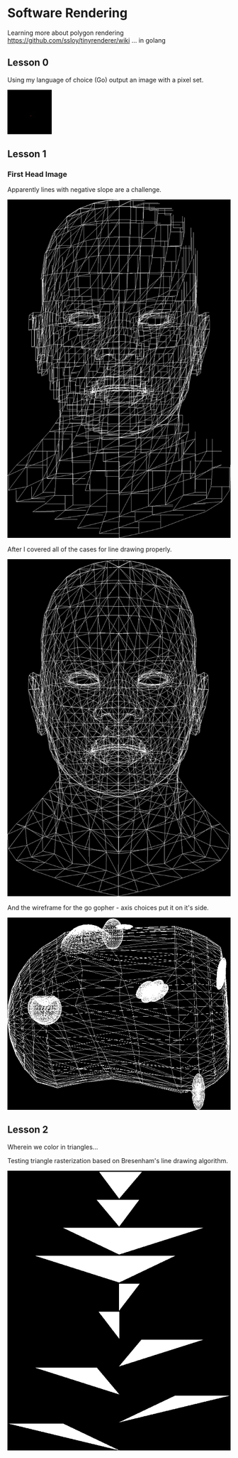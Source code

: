 # Software Rendering

Learning more about polygon rendering
https://github.com/ssloy/tinyrenderer/wiki
... in golang

## Lesson 0
Using my language of choice (Go) output an image with a pixel set.

![lesson0_image0](https://github.com/deadsy/sw_render/blob/master/lesson0/pics/test.jpeg "lesson0_image0")

## Lesson 1
### First Head Image
Apparently lines with negative slope are a challenge.

![lesson1_image0](https://github.com/deadsy/sw_render/blob/master/lesson1/pics/1.png "lesson1_image0")

After I covered all of the cases for line drawing properly.

![lesson1_image1](https://github.com/deadsy/sw_render/blob/master/lesson1/pics/2.png "lesson1_image1")

And the wireframe for the go gopher - axis choices put it on it's side.

![lesson1_image2](https://github.com/deadsy/sw_render/blob/master/lesson1/pics/3.png "lesson1_image2")

## Lesson 2

Wherein we color in triangles...

Testing triangle rasterization based on Bresenham's line drawing algorithm.

![lesson2_image1](https://github.com/deadsy/sw_render/blob/master/lesson2/pics/1.png "lesson2_image1")



